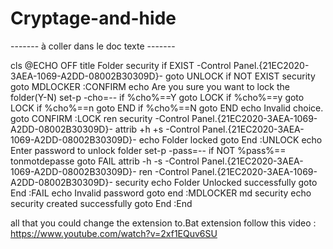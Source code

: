 # Cryptage-and-hide

------- à coller dans le doc texte -------


cls
@ECHO OFF
title Folder security
if EXIST -Control Panel.{21EC2020-3AEA-1069-A2DD-08002B30309D}- goto UNLOCK
if NOT EXIST security goto MDLOCKER
:CONFIRM
echo Are you sure you want to lock the folder(Y-N)
set-p -cho=--
if %cho%==Y goto LOCK
if %cho%==y goto LOCK
if %cho%==n goto END
if %cho%==N goto END
echo Invalid choice.
goto CONFIRM
:LOCK
ren security -Control Panel.{21EC2020-3AEA-1069-A2DD-08002B30309D}-
attrib +h +s -Control Panel.{21EC2020-3AEA-1069-A2DD-08002B30309D}-
echo Folder locked
goto End
:UNLOCK
echo Enter password to unlock folder
set-p -pass=--
if NOT %pass%== tonmotdepasse goto FAIL
attrib -h -s -Control Panel.{21EC2020-3AEA-1069-A2DD-08002B30309D}-
ren -Control Panel.{21EC2020-3AEA-1069-A2DD-08002B30309D}- security
echo Folder Unlocked successfully
goto End
:FAIL
echo Invalid password
goto end
:MDLOCKER
md security
echo security created successfully
goto End
:End

 all that you could change the extension to.Bat extension 
 follow this video :
https://www.youtube.com/watch?v=2xf1EQuv6SU
